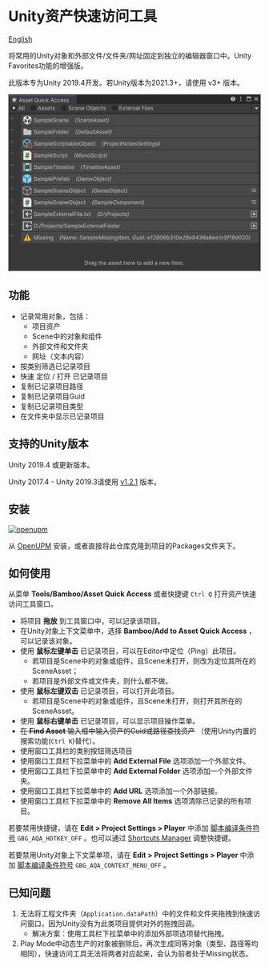 # Unity资产快速访问工具

[English](./README.md)

将常用的Unity对象和外部文件/文件夹/网址固定到独立的编辑器窗口中。Unity Favorites功能的增强版。

此版本专为Unity 2019.4开发。若Unity版本为2021.3+，请使用 v3+ 版本。

![Asset Quick Access Window](./Documents~/imgs/img_sample_asset_quick_access_window.png)

## 功能

- 记录常用对象，包括：
  - 项目资产
  - Scene中的对象和组件
  - 外部文件和文件夹
  - 网址（文本内容）
- 按类别筛选已记录项目
- 快速 定位 / 打开 已记录项目
- 复制已记录项目路径
- 复制已记录项目Guid
- 复制已记录项目类型
- 在文件夹中显示已记录项目

## 支持的Unity版本

Unity 2019.4 或更新版本。

Unity 2017.4 - Unity 2019.3请使用 [v1.2.1](https://github.com/SolarianZ/UnityAssetQuickAccessTool/releases/tag/v1.2.1) 版本。

## 安装

[![openupm](https://img.shields.io/npm/v/com.greenbamboogames.assetquickaccess?label=openupm&registry_uri=https://package.openupm.com)](https://openupm.com/packages/com.greenbamboogames.assetquickaccess/)

从 [OpenUPM](https://openupm.com/packages/com.greenbamboogames.assetquickaccess) 安装，或者直接将此仓库克隆到项目的Packages文件夹下。

## 如何使用

从菜单 **Tools/Bamboo/Asset Quick Access** 或者快捷键 `Ctrl Q` 打开资产快速访问工具窗口。

- 将项目 **拖放** 到工具窗口中，可以记录该项目。
- 在Unity对象上下文菜单中，选择 **Bamboo/Add to Asset Quick Access** ，可以记录该对象。
- 使用 **鼠标左键单击** 已记录项目，可以在Editor中定位（Ping）此项目。
  - 若项目是Scene中的对象或组件，且Scene未打开，则改为定位其所在的SceneAsset；
  - 若项目是外部文件或文件夹，则什么都不做。
- 使用 **鼠标左键双击** 已记录项目，可以打开此项目。
  - 若项目是Scene中的对象或组件，且Scene未打开，则打开其所在的SceneAsset。
- 使用 **鼠标右键单击** 已记录项目，可以显示项目操作菜单。
- ~~在 **Find Asset** 输入框中输入资产的Guid或路径查找资产~~ （使用Unity内置的搜索功能(`Ctrl K`)替代）。
- 使用窗口工具栏的类别按钮筛选项目
- 使用窗口工具栏下拉菜单中的 **Add External File** 选项添加一个外部文件。
- 使用窗口工具栏下拉菜单中的 **Add External Folder** 选项添加一个外部文件夹。
- 使用窗口工具栏下拉菜单中的 **Add URL** 选项添加一个外部链接。
- 使用窗口工具栏下拉菜单中的 **Remove All Items** 选项清除已记录的所有项目。

若要禁用快捷键，请在 **Edit > Project Settings > Player** 中添加 [脚本编译条件符号](https://docs.unity3d.com/Manual/CustomScriptingSymbols.html) `GBG_AQA_HOTKEY_OFF` 。也可以通过 [Shortcuts Manager](https://docs.unity3d.com/Manual/ShortcutsManager.html) 调整快捷键。

若要禁用Unity对象上下文菜单项，请在 **Edit > Project Settings > Player** 中添加 [脚本编译条件符号](https://docs.unity3d.com/Manual/CustomScriptingSymbols.html) `GBG_AQA_CONTEXT_MENU_OFF` 。

## 已知问题

1. 无法将工程文件夹（`Application.dataPath`）中的文件和文件夹拖拽到快速访问窗口，因为Unity没有为此类项目提供对外的拖拽回调。
   - 解决方案：使用工具栏下拉菜单中的添加外部项选项替代拖拽。
2. Play Mode中动态生产的对象被删除后，再次生成同等对象（类型、路径等均相同），快速访问工具无法将两者对应起来，会认为前者处于Missing状态。